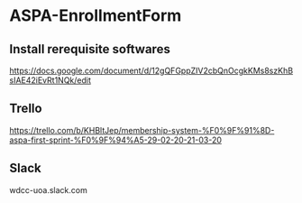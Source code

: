 # ASPA-EnrollmentForm

## Install rerequisite softwares
https://docs.google.com/document/d/12gQFGppZIV2cbQnOcgkKMs8szKhBsIAE42iEvRt1NQk/edit

## Trello 
https://trello.com/b/KHBltJep/membership-system-%F0%9F%91%8D-aspa-first-sprint-%F0%9F%94%A5-29-02-20-21-03-20

## Slack
wdcc-uoa.slack.com
